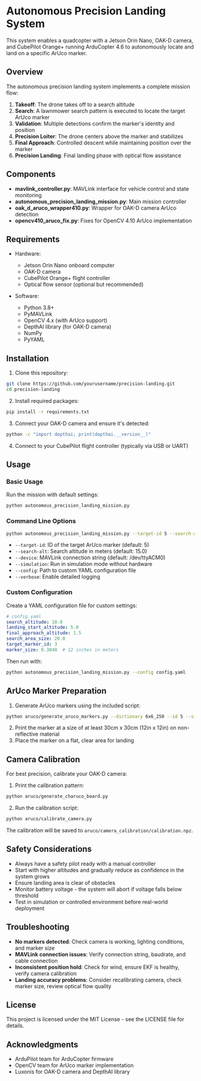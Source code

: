 # Autonomous Precision Landing System

This system enables a quadcopter with a Jetson Orin Nano, OAK-D camera, and CubePilot Orange+ running ArduCopter 4.6 to autonomously locate and land on a specific ArUco marker.

## Overview

The autonomous precision landing system implements a complete mission flow:

1. **Takeoff**: The drone takes off to a search altitude
2. **Search**: A lawnmower search pattern is executed to locate the target ArUco marker
3. **Validation**: Multiple detections confirm the marker's identity and position
4. **Precision Loiter**: The drone centers above the marker and stabilizes
5. **Final Approach**: Controlled descent while maintaining position over the marker
6. **Precision Landing**: Final landing phase with optical flow assistance

## Components

- **mavlink_controller.py**: MAVLink interface for vehicle control and state monitoring
- **autonomous_precision_landing_mission.py**: Main mission controller
- **oak_d_aruco_wrapper410.py**: Wrapper for OAK-D camera ArUco detection
- **opencv410_aruco_fix.py**: Fixes for OpenCV 4.10 ArUco implementation

## Requirements

- Hardware:
  - Jetson Orin Nano onboard computer
  - OAK-D camera
  - CubePilot Orange+ flight controller
  - Optical flow sensor (optional but recommended)
  
- Software:
  - Python 3.8+
  - PyMAVLink
  - OpenCV 4.x (with ArUco support)
  - DepthAI library (for OAK-D camera)
  - NumPy
  - PyYAML

## Installation

1. Clone this repository:
```bash
git clone https://github.com/yourusername/precision-landing.git
cd precision-landing
```

2. Install required packages:
```bash
pip install -r requirements.txt
```

3. Connect your OAK-D camera and ensure it's detected:
```bash
python -c "import depthai; print(depthai.__version__)"
```

4. Connect to your CubePilot flight controller (typically via USB or UART)

## Usage

### Basic Usage

Run the mission with default settings:

```bash
python autonomous_precision_landing_mission.py
```

### Command Line Options

```bash
python autonomous_precision_landing_mission.py --target-id 5 --search-alt 15.0 --device /dev/ttyACM0 --verbose
```

- `--target-id`: ID of the target ArUco marker (default: 5)
- `--search-alt`: Search altitude in meters (default: 15.0)
- `--device`: MAVLink connection string (default: /dev/ttyACM0)
- `--simulation`: Run in simulation mode without hardware
- `--config`: Path to custom YAML configuration file
- `--verbose`: Enable detailed logging

### Custom Configuration

Create a YAML configuration file for custom settings:

```yaml
# config.yaml
search_altitude: 10.0
landing_start_altitude: 5.0
final_approach_altitude: 1.5
search_area_size: 20.0
target_marker_id: 3
marker_size: 0.3048  # 12 inches in meters
```

Then run with:
```bash
python autonomous_precision_landing_mission.py --config config.yaml
```

## ArUco Marker Preparation

1. Generate ArUco markers using the included script:
```bash
python aruco/generate_aruco_markers.py --dictionary 6x6_250 --id 5 --size 300
```

2. Print the marker at a size of at least 30cm x 30cm (12in x 12in) on non-reflective material
3. Place the marker on a flat, clear area for landing

## Camera Calibration

For best precision, calibrate your OAK-D camera:

1. Print the calibration pattern:
```bash
python aruco/generate_charuco_board.py
```

2. Run the calibration script:
```bash
python aruco/calibrate_camera.py
```

The calibration will be saved to `aruco/camera_calibration/calibration.npz`.

## Safety Considerations

- Always have a safety pilot ready with a manual controller
- Start with higher altitudes and gradually reduce as confidence in the system grows
- Ensure landing area is clear of obstacles
- Monitor battery voltage - the system will abort if voltage falls below threshold
- Test in simulation or controlled environment before real-world deployment

## Troubleshooting

- **No markers detected**: Check camera is working, lighting conditions, and marker size
- **MAVLink connection issues**: Verify connection string, baudrate, and cable connection
- **Inconsistent position hold**: Check for wind, ensure EKF is healthy, verify camera calibration
- **Landing accuracy problems**: Consider recalibrating camera, check marker size, review optical flow quality

## License

This project is licensed under the MIT License - see the LICENSE file for details.

## Acknowledgments

- ArduPilot team for ArduCopter firmware
- OpenCV team for ArUco marker implementation
- Luxonis for OAK-D camera and DepthAI library

